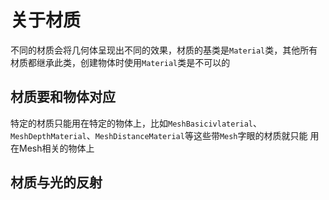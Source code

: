 # 关于材质

不同的材质会将几何体呈现出不同的效果，材质的基类是`Material`类，其他所有材质都继承此类，创建物体时使用`Material`类是不可以的





## 材质要和物体对应

特定的材质只能用在特定的物体上，比如`MeshBasicivlaterial`、`MeshDepthMaterial`、`MeshDistanceMaterial`等这些带`Mesh`字眼的材质就只能 用在Mesh相关的物体上







## 材质与光的反射



